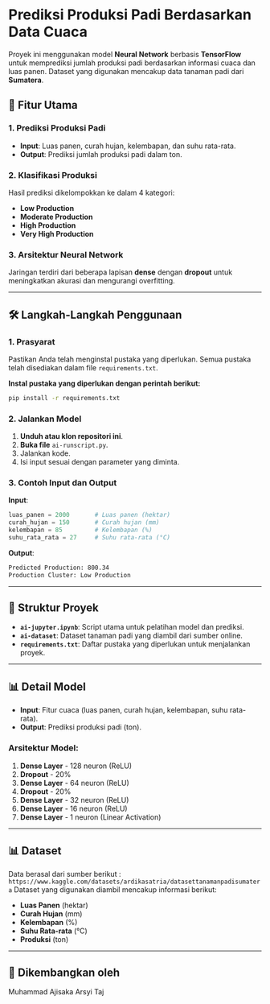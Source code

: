 # Prediksi Produksi Padi Berdasarkan Data Cuaca

Proyek ini menggunakan model **Neural Network** berbasis **TensorFlow** untuk memprediksi jumlah produksi padi berdasarkan informasi cuaca dan luas panen. Dataset yang digunakan mencakup data tanaman padi dari **Sumatera**.

## 🚀 Fitur Utama

### 1. Prediksi Produksi Padi
- **Input**: Luas panen, curah hujan, kelembapan, dan suhu rata-rata.
- **Output**: Prediksi jumlah produksi padi dalam ton.

### 2. Klasifikasi Produksi
Hasil prediksi dikelompokkan ke dalam 4 kategori:
- **Low Production**
- **Moderate Production**
- **High Production**
- **Very High Production**

### 3. Arsitektur Neural Network
Jaringan terdiri dari beberapa lapisan **dense** dengan **dropout** untuk meningkatkan akurasi dan mengurangi overfitting.

---

## 🛠️ Langkah-Langkah Penggunaan

### 1. Prasyarat
Pastikan Anda telah menginstal pustaka yang diperlukan. Semua pustaka telah disediakan dalam file `requirements.txt`.

**Instal pustaka yang diperlukan dengan perintah berikut:**
```bash
pip install -r requirements.txt
```

### 2. Jalankan Model
1. **Unduh atau klon repositori ini**.
2. **Buka file** `ai-runscript.py`.
3. Jalankan kode.
4. Isi input sesuai dengan parameter yang diminta.

### 3. Contoh Input dan Output

**Input**:
```python
luas_panen = 2000       # Luas panen (hektar)
curah_hujan = 150       # Curah hujan (mm)
kelembapan = 85         # Kelembapan (%)
suhu_rata_rata = 27     # Suhu rata-rata (°C)
```

**Output**:
```bash
Predicted Production: 800.34
Production Cluster: Low Production
```

---

## 📂 Struktur Proyek
- **`ai-jupyter.ipynb`**: Script utama untuk pelatihan model dan prediksi.
- **`ai-dataset`**: Dataset tanaman padi yang diambil dari sumber online.
- **`requirements.txt`**: Daftar pustaka yang diperlukan untuk menjalankan proyek.

---

## 📊 Detail Model
- **Input**: Fitur cuaca (luas panen, curah hujan, kelembapan, suhu rata-rata).
- **Output**: Prediksi produksi padi (ton).

### Arsitektur Model:
1. **Dense Layer** - 128 neuron (ReLU)
2. **Dropout** - 20%
3. **Dense Layer** - 64 neuron (ReLU)
4. **Dropout** - 20%
5. **Dense Layer** - 32 neuron (ReLU)
6. **Dense Layer** - 16 neuron (ReLU)
7. **Dense Layer** - 1 neuron (Linear Activation)

---

## 📊 Dataset
Data berasal dari sumber berikut :
`https://www.kaggle.com/datasets/ardikasatria/datasettanamanpadisumatera`
Dataset yang digunakan diambil mencakup informasi berikut:
- **Luas Panen** (hektar)
- **Curah Hujan** (mm)
- **Kelembapan** (%)
- **Suhu Rata-rata** (°C)
- **Produksi** (ton)

---

## 👤 Dikembangkan oleh
Muhammad Ajisaka Arsyi Taj
